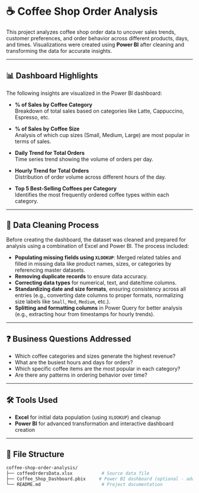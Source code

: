 # ☕ Coffee Shop Order Analysis

This project analyzes coffee shop order data to uncover sales trends, customer preferences, and order behavior across different products, days, and times. Visualizations were created using **Power BI** after cleaning and transforming the data for accurate insights.

---

## 📊 Dashboard Highlights

The following insights are visualized in the Power BI dashboard:

- **% of Sales by Coffee Category**  
  Breakdown of total sales based on categories like Latte, Cappuccino, Espresso, etc.

- **% of Sales by Coffee Size**  
  Analysis of which cup sizes (Small, Medium, Large) are most popular in terms of sales.

- **Daily Trend for Total Orders**  
  Time series trend showing the volume of orders per day.

- **Hourly Trend for Total Orders**  
  Distribution of order volume across different hours of the day.

- **Top 5 Best-Selling Coffees per Category**  
  Identifies the most frequently ordered coffee types within each category.

---

## 🧹 Data Cleaning Process

Before creating the dashboard, the dataset was cleaned and prepared for analysis using a combination of Excel and Power BI. The process included:

- **Populating missing fields using `XLOOKUP`**: Merged related tables and filled in missing data like product names, sizes, or categories by referencing master datasets.
- **Removing duplicate records** to ensure data accuracy.
- **Correcting data types** for numerical, text, and date/time columns.
- **Standardizing date and size formats**, ensuring consistency across all entries (e.g., converting date columns to proper formats, normalizing size labels like `Small`, `Med`, `Medium`, etc.).
- **Splitting and formatting columns** in Power Query for better analysis (e.g., extracting hour from timestamps for hourly trends).

---

## ❓ Business Questions Addressed

- Which coffee categories and sizes generate the highest revenue?
- What are the busiest hours and days for orders?
- Which specific coffee items are the most popular in each category?
- Are there any patterns in ordering behavior over time?

---

## 🛠 Tools Used

- **Excel** for initial data population (using `XLOOKUP`) and cleanup
- **Power BI** for advanced transformation and interactive dashboard creation

---

## 📁 File Structure

```bash
coffee-shop-order-analysis/
├── coffeeOrdersData.xlsx           # Source data file
├── Coffee_Shop_Dashboard.pbix     # Power BI dashboard (optional - add if shared)
└── README.md                       # Project documentation
